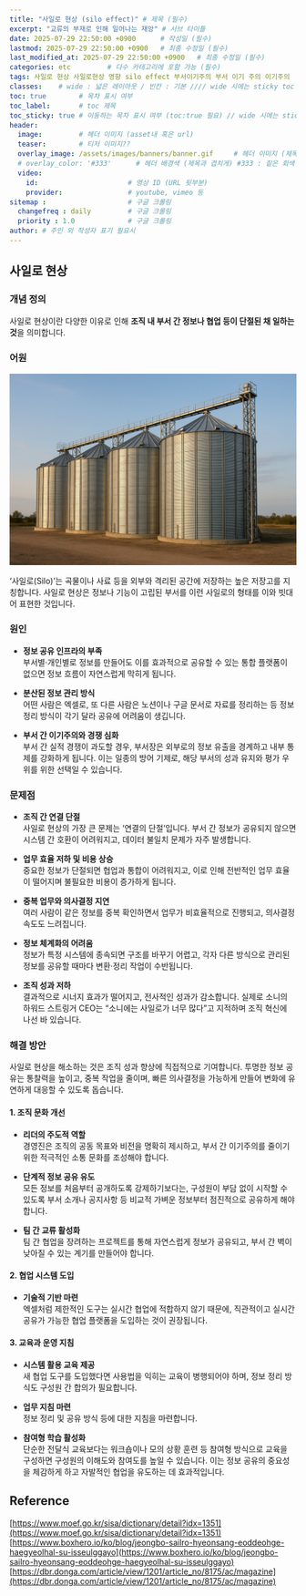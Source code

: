 ```yaml
---
title: "사일로 현상 (silo effect)" # 제목 (필수)
excerpt: "교류의 부재로 인해 일어나는 재앙" # 서브 타이틀
date: 2025-07-29 22:50:00 +0900      # 작성일 (필수)
lastmod: 2025-07-29 22:50:00 +0900   # 최종 수정일 (필수)
last_modified_at: 2025-07-29 22:50:00 +0900   # 최종 수정일 (필수)
categories: etc         # 다수 카테고리에 포함 가능 (필수)
tags: 사일로 현상 사일로현상 영향 silo effect 부서이기주의 부서 이기 주의 이기주의   # 태그 복수개 가능 (필수)
classes:    # wide : 넓은 레이아웃 / 빈칸 : 기본 //// wide 시에는 sticky toc 불가
toc: true        # 목차 표시 여부
toc_label:       # toc 제목
toc_sticky: true # 이동하는 목차 표시 여부 (toc:true 필요) // wide 시에는 sticky toc 불가
header: 
  image:         # 헤더 이미지 (asset내 혹은 url)
  teaser:        # 티저 이미지??
  overlay_image: /assets/images/banners/banner.gif     # 헤더 이미지 (제목과 겹치게)
  # overlay_color: '#333'      # 헤더 배경색 (제목과 겹치게) #333 : 짙은 회색 (필수)
  video:
    id:                      # 영상 ID (URL 뒷부분)
    provider:                # youtube, vimeo 등
sitemap :                    # 구글 크롤링
  changefreq : daily         # 구글 크롤링
  priority : 1.0             # 구글 크롤링
author: # 주인 외 작성자 표기 필요시
---
```

<!--postNo: 20250729_001-->



## 사일로 현상

### 개념 정의

사일로 현상이란 다양한 이유로 인해 **조직 내 부서 간 정보나 협업 등이 단절된 채 일하는 것**을 의미합니다. 

### 어원

![](/assets/images/20250729_001_001.jpg)

‘사일로(Silo)’는 곡물이나 사료 등을 외부와 격리된 공간에 저장하는 높은 저장고를 지칭합니다. 사일로 현상은 정보나 기능이 고립된 부서를 이런 사일로의 형태를 이와 빗대어 표현한 것입니다.  

### 원인

- **정보 공유 인프라의 부족**  
  부서별·개인별로 정보를 만들어도 이를 효과적으로 공유할 수 있는 통합 플랫폼이 없으면 정보 흐름이 자연스럽게 막히게 됩니다.  

- **분산된 정보 관리 방식**  
  어떤 사람은 엑셀로, 또 다른 사람은 노션이나 구글 문서로 자료를 정리하는 등 정보 정리 방식이 각기 달라 공유에 어려움이 생깁니다.  

- **부서 간 이기주의와 경쟁 심화**  
  부서 간 실적 경쟁이 과도할 경우, 부서장은 외부로의 정보 유출을 경계하고 내부 통제를 강화하게 됩니다. 이는 일종의 방어 기제로, 해당 부서의 성과 유지와 평가 우위를 위한 선택일 수 있습니다.

### 문제점

- **조직 간 연결 단절**  
  사일로 현상의 가장 큰 문제는 ‘연결의 단절’입니다. 부서 간 정보가 공유되지 않으면 시스템 간 호환이 어려워지고, 데이터 불일치 문제가 자주 발생합니다.  

- **업무 효율 저하 및 비용 상승**  
  중요한 정보가 단절되면 협업과 통합이 어려워지고, 이로 인해 전반적인 업무 효율이 떨어지며 불필요한 비용이 증가하게 됩니다.  

- **중복 업무와 의사결정 지연**  
  여러 사람이 같은 정보를 중복 확인하면서 업무가 비효율적으로 진행되고, 의사결정 속도도 느려집니다.  

- **정보 체계화의 어려움**  
  정보가 특정 시스템에 종속되면 구조를 바꾸기 어렵고, 각자 다른 방식으로 관리된 정보를 공유할 때마다 변환·정리 작업이 수반됩니다.  

- **조직 성과 저하**  
  결과적으로 시너지 효과가 떨어지고, 전사적인 성과가 감소합니다. 실제로 소니의 하워드 스트링거 CEO는 “소니에는 사일로가 너무 많다”고 지적하며 조직 혁신에 나선 바 있습니다.  

### 해결 방안

사일로 현상을 해소하는 것은 조직 성과 향상에 직접적으로 기여합니다. 투명한 정보 공유는 통찰력을 높이고, 중복 작업을 줄이며, 빠른 의사결정을 가능하게 만들어 변화에 유연하게 대응할 수 있도록 돕습니다.  

#### 1. 조직 문화 개선

- **리더의 주도적 역할**  
  경영진은 조직의 공동 목표와 비전을 명확히 제시하고, 부서 간 이기주의를 줄이기 위한 적극적인 소통 문화를 조성해야 합니다.  

- **단계적 정보 공유 유도**  
  모든 정보를 처음부터 공개하도록 강제하기보다는, 구성원이 부담 없이 시작할 수 있도록 부서 소개나 공지사항 등 비교적 가벼운 정보부터 점진적으로 공유하게 해야 합니다.  

- **팀 간 교류 활성화**  
  팀 간 협업을 장려하는 프로젝트를 통해 자연스럽게 정보가 공유되고, 부서 간 벽이 낮아질 수 있는 계기를 만들어야 합니다.  

#### 2. 협업 시스템 도입

- **기술적 기반 마련**  
  엑셀처럼 제한적인 도구는 실시간 협업에 적합하지 않기 때문에, 직관적이고 실시간 공유가 가능한 협업 플랫폼을 도입하는 것이 권장됩니다.  

#### 3. 교육과 운영 지침

- **시스템 활용 교육 제공**  
  새 협업 도구를 도입했다면 사용법을 익히는 교육이 병행되어야 하며, 정보 정리 방식도 구성원 간 합의가 필요합니다.  

- **업무 지침 마련**  
  정보 정리 및 공유 방식 등에 대한 지침을 마련합니다.  

- **참여형 학습 활성화**  
  단순한 전달식 교육보다는 워크숍이나 모의 상황 훈련 등 참여형 방식으로 교육을 구성하면 구성원의 이해도와 참여도를 높일 수 있습니다. 이는 정보 공유의 중요성을 체감하게 하고 자발적인 협업을 유도하는 데 효과적입니다.  

## Reference  

[https://www.moef.go.kr/sisa/dictionary/detail?idx=1351](https://www.moef.go.kr/sisa/dictionary/detail?idx=1351)  
[https://www.boxhero.io/ko/blog/jeongbo-sailro-hyeonsang-eoddeohge-haegyeolhal-su-isseulggayo](https://www.boxhero.io/ko/blog/jeongbo-sailro-hyeonsang-eoddeohge-haegyeolhal-su-isseulggayo)  
[https://dbr.donga.com/article/view/1201/article_no/8175/ac/magazine](https://dbr.donga.com/article/view/1201/article_no/8175/ac/magazine)  